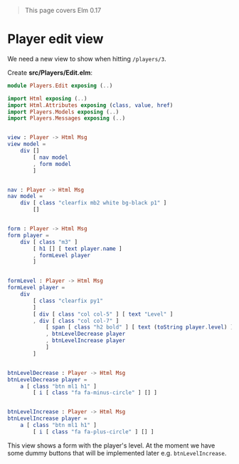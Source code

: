 > This page covers Elm 0.17

# Player edit view

We need a new view to show when hitting `/players/3`.

Create __src/Players/Edit.elm__:

```elm
module Players.Edit exposing (..)

import Html exposing (..)
import Html.Attributes exposing (class, value, href)
import Players.Models exposing (..)
import Players.Messages exposing (..)


view : Player -> Html Msg
view model =
    div []
        [ nav model
        , form model
        ]


nav : Player -> Html Msg
nav model =
    div [ class "clearfix mb2 white bg-black p1" ]
        []


form : Player -> Html Msg
form player =
    div [ class "m3" ]
        [ h1 [] [ text player.name ]
        , formLevel player
        ]


formLevel : Player -> Html Msg
formLevel player =
    div
        [ class "clearfix py1"
        ]
        [ div [ class "col col-5" ] [ text "Level" ]
        , div [ class "col col-7" ]
            [ span [ class "h2 bold" ] [ text (toString player.level) ]
            , btnLevelDecrease player
            , btnLevelIncrease player
            ]
        ]


btnLevelDecrease : Player -> Html Msg
btnLevelDecrease player =
    a [ class "btn ml1 h1" ]
        [ i [ class "fa fa-minus-circle" ] [] ]


btnLevelIncrease : Player -> Html Msg
btnLevelIncrease player =
    a [ class "btn ml1 h1" ]
        [ i [ class "fa fa-plus-circle" ] [] ]
```

This view shows a form with the player's level. At the moment we have some dummy buttons that will be implemented later e.g. `btnLevelIncrease`.





